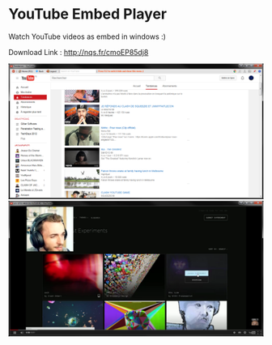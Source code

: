 # YouTube Embed Player

Watch YouTube videos as embed in windows :) 

Download Link : http://nqs.fr/cmoEP85dj8

<img src="https://raw.githubusercontent.com/nquenault/youtube-embed-player/master/Screens/screen-trending.png" />

<img src="https://raw.githubusercontent.com/nquenault/youtube-embed-player/master/Screens/screen-video.png" />
